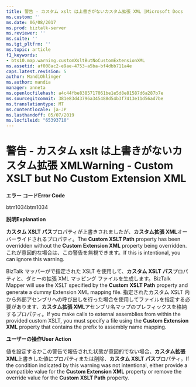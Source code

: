 ```yaml
---
title: 警告 - カスタム xslt は上書きがないカスタム拡張 XML |Microsoft Docs
ms.custom: ''
ms.date: 06/08/2017
ms.prod: biztalk-server
ms.reviewer: ''
ms.suite: ''
ms.tgt_pltfrm: ''
ms.topic: article
f1_keywords:
- bts10.map.warning.customXsltButNoCustomExtensionXML
ms.assetid: af008ac2-e9ae-4753-a5ba-bf4dbb711a4e
caps.latest.revision: 5
author: MandiOhlinger
ms.author: mandia
manager: anneta
ms.openlocfilehash: a4c44fbe8385717061be1e5d8e81587d6a287b7e
ms.sourcegitcommit: 381e83d43796a345488d54b3f7413e11d56ad7be
ms.translationtype: MT
ms.contentlocale: ja-JP
ms.lasthandoff: 05/07/2019
ms.locfileid: "65393710"
---
```

# <a name="warning---custom-xslt-but-no-custom-extension-xml"></a><span data-ttu-id="5d5c0-102">警告 - カスタム xslt は上書きがないカスタム拡張 XML</span><span class="sxs-lookup"><span data-stu-id="5d5c0-102">Warning - Custom XSLT but No Custom Extension XML</span></span>
<span data-ttu-id="5d5c0-103">**エラー コード**</span><span class="sxs-lookup"><span data-stu-id="5d5c0-103">**Error Code**</span></span>  
  
 <span data-ttu-id="5d5c0-104">btm1034</span><span class="sxs-lookup"><span data-stu-id="5d5c0-104">btm1034</span></span>  
  
 <span data-ttu-id="5d5c0-105">**説明**</span><span class="sxs-lookup"><span data-stu-id="5d5c0-105">**Explanation**</span></span>  
  
 <span data-ttu-id="5d5c0-106">**カスタム XSLT パス**プロパティが上書きされましたが、**カスタム拡張 XML**オーバーライドされるプロパティ。</span><span class="sxs-lookup"><span data-stu-id="5d5c0-106">The **Custom XSLT Path** property has been overridden without the **Custom Extension XML** property being overridden.</span></span> <span data-ttu-id="5d5c0-107">これが意図的な場合は、この警告を無視できます。</span><span class="sxs-lookup"><span data-stu-id="5d5c0-107">If this is intentional, you can ignore this warning.</span></span>  
  
 <span data-ttu-id="5d5c0-108">BizTalk マッパーがで指定された XSLT を使用して、**カスタム XSLT パス**プロパティと、ダミーの拡張 XML マッピング ファイルを生成します。</span><span class="sxs-lookup"><span data-stu-id="5d5c0-108">BizTalk Mapper will use the XSLT specified by the **Custom XSLT Path** property and generate a dummy Extension XML mapping file.</span></span> <span data-ttu-id="5d5c0-109">指定されたカスタム XSLT 内から外部アセンブリへの呼び出しを行った場合を使用してファイルを指定する必要があります、**カスタム拡張 XML**アセンブリ名マップのプレフィックスを格納するプロパティ。</span><span class="sxs-lookup"><span data-stu-id="5d5c0-109">If you make calls to external assemblies from within the provided custom XSLT, you must specify a file using the **Custom Extension XML** property that contains the prefix to assembly name mapping.</span></span>  
  
 <span data-ttu-id="5d5c0-110">**ユーザーの操作**</span><span class="sxs-lookup"><span data-stu-id="5d5c0-110">**User Action**</span></span>  
  
 <span data-ttu-id="5d5c0-111">値を設定するかこの警告で報告された状態が意図的でない場合、**カスタム拡張 XML**上書きした値にプロパティまたは削除、**カスタム XSLT パス**プロパティ。</span><span class="sxs-lookup"><span data-stu-id="5d5c0-111">If the condition indicated by this warning was not intentional, either provide a compatible value for the **Custom Extension XML** property or remove the override value for the **Custom XSLT Path** property.</span></span>